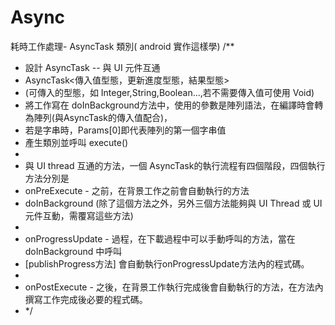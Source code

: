 # Async
耗時工作處理- AsyncTask 類別( android 實作這樣學)
/**
 * 設計 AsyncTask -- 與 UI 元件互通
 * AsyncTask<傳入值型態，更新進度型態，結果型態>
 * (可傳入的型態，如 Integer,String,Boolean...,若不需要傳入值可使用 Void)
 * 將工作寫在 doInBackground方法中，使用的參數是陣列語法，在編譯時會轉為陣列(與AsyncTask的傳入值配合)，
 * 若是字串時，Params[0]即代表陣列的第一個字串值
 * 產生類別並呼叫 execute()
 *
 * 與 UI thread 互通的方法，一個 AsyncTask的執行流程有四個階段，四個執行方法分別是
 * onPreExecute - 之前，在背景工作之前會自動執行的方法
 * doInBackground (除了這個方法之外，另外三個方法能夠與 UI Thread 或 UI元件互動，需覆寫這些方法)
 *
 * onProgressUpdate - 過程，在下載過程中可以手動呼叫的方法，當在 doInBackground 中呼叫
 * [publishProgress方法] 會自動執行onProgressUpdate方法內的程式碼。
 *
 * onPostExecute - 之後，在背景工作執行完成後會自動執行的方法，在方法內撰寫工作完成後必要的程式碼。
 * */
